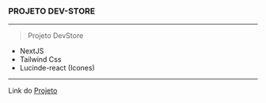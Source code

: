 ### PROJETO DEV-STORE

---

> Projeto DevStore

- NextJS
- Tailwind Css
- Lucinde-react (Icones)


---
Link do [Projeto ](https://dev-store-pied.vercel.app/)
